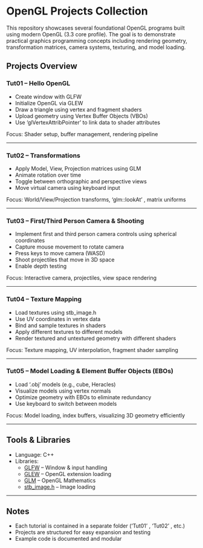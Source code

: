 # OpenGL Projects Collection

This repository showcases several foundational OpenGL programs built using modern OpenGL (3.3 core profile). The goal is to demonstrate practical graphics programming concepts including rendering geometry, transformation matrices, camera systems, texturing, and model loading.

##  Projects Overview

### Tut01 – Hello OpenGL
- Create window with GLFW
- Initialize OpenGL via GLEW
- Draw a triangle using vertex and fragment shaders
- Upload geometry using Vertex Buffer Objects (VBOs)
- Use ‘glVertexAttribPointer’ to link data to shader attributes

Focus: Shader setup, buffer management, rendering pipeline

---

### Tut02 – Transformations
- Apply Model, View, Projection matrices using GLM
- Animate rotation over time
- Toggle between orthographic and perspective views
- Move virtual camera using keyboard input

Focus: World/View/Projection transforms, ‘glm::lookAt’ , matrix uniforms

---

### Tut03 – First/Third Person Camera & Shooting
- Implement first and third person camera controls using spherical coordinates
- Capture mouse movement to rotate camera
- Press keys to move camera (WASD)
- Shoot projectiles that move in 3D space
- Enable depth testing

Focus: Interactive camera, projectiles, view space rendering

---

### Tut04 – Texture Mapping
- Load textures using stb_image.h
- Use UV coordinates in vertex data
- Bind and sample textures in shaders
- Apply different textures to different models
- Render textured and untextured geometry with different shaders

Focus: Texture mapping, UV interpolation, fragment shader sampling

---

### Tut05 – Model Loading & Element Buffer Objects (EBOs)
- Load ‘.obj’ models (e.g., cube, Heracles)
- Visualize models using vertex normals
- Optimize geometry with EBOs to eliminate redundancy
- Use keyboard to switch between models

Focus: Model loading, index buffers, visualizing 3D geometry efficiently

---

## Tools & Libraries

- Language: C++
- Libraries:
  - [GLFW](https://www.glfw.org/) – Window & input handling
  - [GLEW](http://glew.sourceforge.net/) – OpenGL extension loading
  - [GLM](https://glm.g-truc.net/) – OpenGL Mathematics
  - [stb_image.h](https://github.com/nothings/stb) – Image loading

---

## Notes

- Each tutorial is contained in a separate folder (‘Tut01’ , ‘Tut02’ , etc.)
- Projects are structured for easy expansion and testing
- Example code is documented and modular